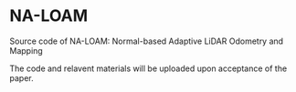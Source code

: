 # NA-LOAM
Source code of NA-LOAM: Normal-based Adaptive LiDAR Odometry and Mapping


The code and relavent materials will be uploaded upon acceptance of the paper.

